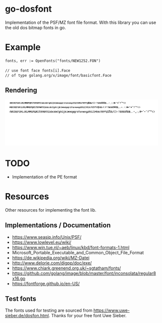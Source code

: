 # go-dosfont

Implementation of the PSF/MZ font file format. With this library
you can use the old dos bitmap fonts in go.

# Example

	fonts, err := OpenFonts("fonts/NEW1252.FON")

    // use font face fonts[i].Face
    // of type golang.org/x/image/font/basicfont.Face

## Rendering

![fonts/NEW1252.FON.png](fonts/NEW1252.FON.png)

# TODO

* Implementation of the PE format

# Resources

Other resources for implementing the font lib.

## Implementations / Documentation

* https://www.seasip.info/Unix/PSF/
* https://www.lowlevel.eu/wiki/
* https://www.win.tue.nl/~aeb/linux/kbd/font-formats-1.html
* Microsoft_Portable_Executable_and_Common_Object_File_Format
* https://de.wikipedia.org/wiki/MZ-Datei
* http://www.delorie.com/djgpp/doc/exe/
* https://www.chiark.greenend.org.uk/~sgtatham/fonts/
* https://github.com/golang/image/blob/master/font/inconsolata/regular8x16.go
* https://fontforge.github.io/en-US/

## Test fonts

The fonts used for testing are sourced from https://www.uwe-sieber.de/dosfon.html. Thanks for your free font Uwe Sieber.
